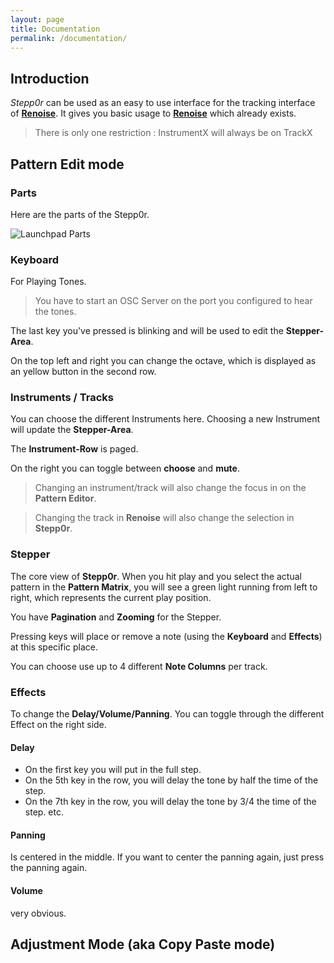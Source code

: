 ```yaml
---
layout: page
title: Documentation
permalink: /documentation/
---
```


## Introduction

*Stepp0r* can be used as an easy to use interface for the tracking interface of 
[**Renoise**](http://www.renoise.com/).
It gives you basic usage to 
[**Renoise**](http://www.renoise.com/)
which already exists. 

> There is only one restriction : 
> InstrumentX will always be on TrackX


## Pattern Edit mode

### Parts

Here are the parts of the Stepp0r.

<img class="img-responsive center-block" src="{{ site.baseurl }}/assets/Launchpad.svg" alt="Launchpad Parts" />


### Keyboard

For Playing Tones.

> You have to start an OSC Server on the port you configured to hear the tones.

The last key you've pressed is blinking and will be used to edit the **Stepper-Area**.

On the top left and right you can change the octave, which is displayed as an yellow button in the 
second row.

### Instruments / Tracks

You can choose the different Instruments here. 
Choosing a new Instrument will update the **Stepper-Area**.

The **Instrument-Row** is paged. 

On the right you can toggle between **choose** and **mute**.

> Changing an instrument/track will also change the focus in on the **Pattern Editor**.

> Changing the track in **Renoise** will also change the selection in **Stepp0r**.

### Stepper

The core view of **Stepp0r**. 
When you hit play and you select the actual pattern in the **Pattern Matrix**, you will see a green light running 
from left to right, which represents the current play position.

You have **Pagination** and **Zooming** for the Stepper.

Pressing keys will place or remove a note (using the **Keyboard** and **Effects**) at this specific place.

You can choose use up to 4 different **Note Columns** per track.

### Effects 

To change the **Delay/Volume/Panning**.
You can toggle through the different Effect on the right side.

#### Delay 

* On the first key you will put in the full step.
* On the 5th key in the row, you will delay the tone by half the time of the step.
* On the 7th key in the row, you will delay the tone by 3/4 the time of the step.
etc.

#### Panning

Is centered in the middle.
If you want to center the panning again, just press the panning again.

#### Volume

very obvious.



## Adjustment Mode (aka Copy Paste mode)


